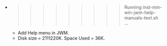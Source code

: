 * >>>>>>>>> Running inst-min-win-jwm-help-manuals-text.sh ...
  * Add Help menu in JWM.
  * Disk size = 2111220K. Space Used = 36K.
